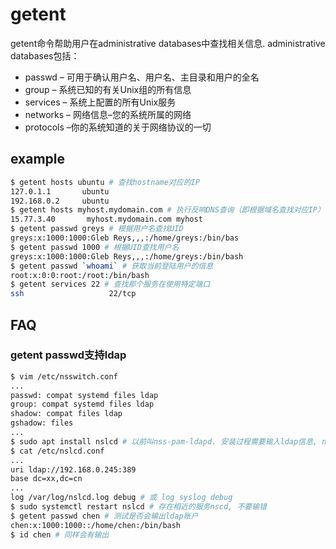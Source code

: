 # getent

getent命令帮助用户在administrative databases中查找相关信息. administrative databases包括：
- passwd – 可用于确认用户名、用户名、主目录和用户的全名
- group – 系统已知的有关Unix组的所有信息
- services – 系统上配置的所有Unix服务
- networks – 网络信息–您的系统所属的网络
- protocols –你的系统知道的关于网络协议的一切

## example
```bash
$ getent hosts ubuntu # 查找hostname对应的IP
127.0.1.1       ubuntu
192.168.0.2     ubuntu
$ getent hosts myhost.mydomain.com # 执行反响DNS查询（即根据域名查找对应IP）
15.77.3.40       myhost.mydomain.com myhost
$ getent passwd greys # 根据用户名查找UID
greys:x:1000:1000:Gleb Reys,,,:/home/greys:/bin/bas
$ getent passwd 1000 # 根据UID查找用户名
greys:x:1000:1000:Gleb Reys,,,:/home/greys:/bin/bash
$ getent passwd `whoami` # 获取当前登陆用户的信息
root:x:0:0:root:/root:/bin/bash
$ getent services 22 # 查找那个服务在使用特定端口
ssh                   22/tcp
```

## FAQ
### getent passwd支持ldap
```bash
$ vim /etc/nsswitch.conf
...
passwd: compat systemd files ldap
group: compat systemd files ldap
shadow: compat files ldap
gshadow: files
...
$ sudo apt install nslcd # 以前叫nss-pam-ldapd. 安装过程需要输入ldap信息, nslcd配置在`/etc/nslcd.conf`
$ cat /etc/nslcd.conf
...
uri ldap://192.168.0.245:389
base dc=xx,dc=cn
...
log /var/log/nslcd.log debug # 或 log syslog debug
$ sudo systemctl restart nslcd # 存在相近的服务nscd, 不要输错
$ getent passwd chen # 测试是否会输出ldap账户
chen:x:1000:1000::/home/chen:/bin/bash
$ id chen # 同样会有输出
```